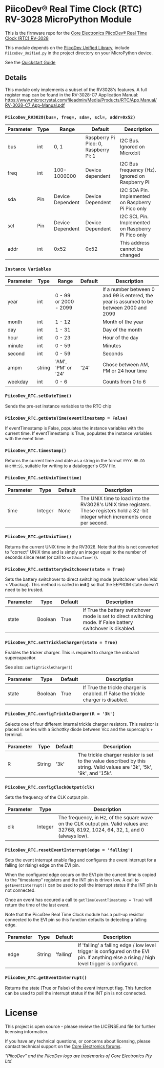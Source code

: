 # PiicoDev® Real Time Clock (RTC) RV-3028 MicroPython Module

<!-- TODO update link URL with CE SKU -->
<!-- TODO update link title -->
This is the firmware repo for the [Core Electronics PiicoDev® Real Time Clock (RTC) RV-3028](https://core-electronics.com.au/catalog/product/view/sku/CE08239)

This module depends on the [PiicoDev Unified Library](https://github.com/CoreElectronics/CE-PiicoDev-Unified), include `PiicoDev_Unified.py` in the project directory on your MicroPython device.

See the [Quickstart Guide](https://piico.dev/p19)

## Details

This module only implements a subset of the RV3028's features. A full register map can be found in the RV-3028-C7 Application Manual: https://www.microcrystal.com/fileadmin/Media/Products/RTC/App.Manual/RV-3028-C7_App-Manual.pdf

### `PiicoDev_RV3028(bus=, freq=, sda=, scl=, addr=0x52)`
Parameter | Type | Range            | Default                               | Description
--------- | ---- | ---------------- | ------------------------------------- | --------------------------------------------------
bus       | int  | 0, 1             | Raspberry Pi Pico: 0, Raspberry Pi: 1 | I2C Bus.  Ignored on Micro:bit
freq      | int  | 100-1000000      | Device dependent                      | I2C Bus frequency (Hz).  Ignored on Raspberry Pi
sda       | Pin  | Device Dependent | Device Dependent                      | I2C SDA Pin. Implemented on Raspberry Pi Pico only
scl       | Pin  | Device Dependent | Device Dependent                      | I2C SCL Pin. Implemented on Raspberry Pi Pico only
addr      | int  | 0x52             | 0x52                                  | This address cannot be changed

### `Instance Variables`
Parameter | Type   | Range                  | Default | Description
--------- | ------ | ---------------------- | ------- | --------------------------------------------------
year      | int    | 0 - 99  or 2000 - 2099 |         | If a number between 0 and 99 is entered, the year is assumed to be between 2000 and 2099
month     | int    | 1 - 12                 |         | Month of the year
day       | int    | 1 - 31                 |         | Day of the month
hour      | int    | 0 - 23                 |         | Hour of the day
minute    | int    | 0 - 59                 |         | Minutes
second    | int    | 0 - 59                 |         | Seconds
ampm      | string | 'AM', 'PM' or '24'     | '24'    | Chose between AM, PM or 24 hour time
weekday   | int    | 0 - 6                  |         | Counts from 0 to 6

### `PiicoDev_RTC.setDateTime()`

Sends the pre-set instance variables to the RTC chip

### `PiicoDev_RTC.getDateTime(eventTimestamp = False)`

If eventTimestamp is False, populates the instance variables with the current time.
If eventTimestamp is True, populates the instance variables with the event time.

### `PiicoDev_RTC.timestamp()`

Returns the current time and date as a string in the format `YYYY-MM-DD HH:MM:SS`, suitable for writing to a datalogger's CSV file.

### `PiicoDev_RTC.setUnixTime(time)`

Parameter | Type | Default | Description
--- | --- | --- | ---
time | Integer | None | The UNIX time to load into the RV3028's UNIX time registers. These registers hold a 32-bit integer which increments once per second.

### `PiicoDev_RTC.getUnixTime()`

Returns the current UNIX time in the RV3028. Note that this is not converted to "correct" UNIX time and is simply an integer equal to the number of seconds since reset (or call to `setUnixTime()`).

### `PiicoDev_RTC.setBatterySwitchover(state = True)`

Sets the battery switchover to direct switching mode (switchover when Vdd < Vbackup). This method is called in __init__() so that the EEPROM state doesn't need to be trusted.

Parameter | Type | Default | Description
--- | --- | --- | ---
state | Boolean | True | If True the battery switchover mode is set to direct switching mode. If False battery switchover is disabled.

### `PiicoDev_RTC.setTrickleCharger(state = True)`

Enables the tricker charger. This is required to charge the onboard supercapacitor.

See also: `configTrickleCharger()`

Parameter | Type | Default | Description
--- | --- | --- | ---
state | Boolean | True | If True the trickle charger is enabled. If False the trickle charger is disabled.

### `PiicoDev_RTC.configTrickleCharger(R = '3k')`

Selects one of four different internal trickle charger resistors. This resistor is placed in series with a Schottky diode between Vcc and the supercap's + terminal.

Parameter | Type | Default | Description
--- | --- | --- | ---
R | String | '3k' | The trickle charger resistor is set to the value described by this string. Valid values are '3k', '5k', '9k', and '15k'.

### `PiicoDev_RTC.configClockOutput(clk)`

Sets the frequency of the CLK output pin.

Parameter | Type | Description
--- | --- | ---
clk | Integer | The frequency, in Hz, of the square wave on the CLK output pin. Valid values are: 32768, 8192, 1024, 64, 32, 1, and 0 (always low).

### `PiicoDev_RTC.resetEventInterrupt(edge = 'falling')`

Sets the event interrupt enable flag and configures the event interrupt for a falling (or rising) edge on the EVI pin.

When the configured edge occurs on the EVI pin the current time is copied to the "timestamp" registers and the INT pin is driven low. A call to `getEventInterrupt()` can be used to poll the interrupt status if the INT pin is not connected.

Once an event has occured a call to `getTime(eventTimestamp = True)` will return the time of the last event.

Note that the PiicoDev Real Time Clock module has a pull-up resistor connected to the EVI pin so this function defaults to detecting a falling edge.

Parameter | Type | Default | Description
--- | --- | --- | ---
edge | String | 'falling' | If 'falling' a falling edge / low level trigger is configured on the EVI pin. If anything else a rising / high level trigger is configured.

### `PiicoDev_RTC.getEventInterrupt()`

Returns the state (True or False) of the event interrupt flag. This function can be used to poll the interrupt status if the INT pin is not connected.

# License
This project is open source - please review the LICENSE.md file for further licensing information.

If you have any technical questions, or concerns about licensing, please contact technical support on the [Core Electronics forums](https://forum.core-electronics.com.au/).

*\"PiicoDev\" and the PiicoDev logo are trademarks of Core Electronics Pty Ltd.*
